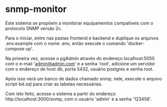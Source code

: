 # snmp-monitor

Este sistema se propõem a monitorar equipamentos compatíveis com o protocolo SNMP versão 2c.

Para o iniciar, entre nas pastas frontend e backend e duplique os arquivos .env.example com o nome .env, então execute o comando 'docker-compose up'.

Na primeira vez, acesse o pgAdmin através do endereço localhost:5050 com o e-mail 'admin@admin.com' e a senha 'root', adicione um servidor com o endereço de host db, porta 5432, usuário postgres e senha root.

Após isso verá um banco de dados chamado snmp, nele, execute o arquivo script-bd.sql para criar as tabelas necessárias.

Com isto feito, acesse o sistema a partir do endereço http://localhost:3000/snmp, com o usuário 'admin' e a senha '123456'.
